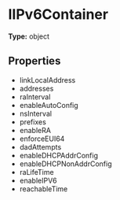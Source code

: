 # IIPv6Container


**Type:** object

## Properties
* linkLocalAddress
* addresses
* raInterval
* enableAutoConfig
* nsInterval
* prefixes
* enableRA
* enforceEUI64
* dadAttempts
* enableDHCPAddrConfig
* enableDHCPNonAddrConfig
* raLifeTime
* enableIPV6
* reachableTime
